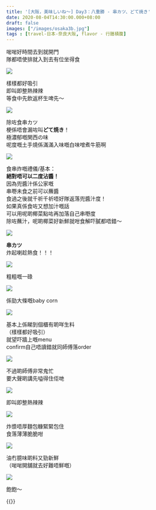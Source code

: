 ```yaml
---
title: '[大阪，美味しいね～] Day3：八重勝 - 串カツ、どて焼き'
date: 2020-08-04T14:30:00.000+08:00
draft: false
images: ["/images/osaka3b.jpg"]
tags : [travel-日本-奈良大阪, flavor - 行膳積腹]
---
```


啱啱好時間去到就開門  
隊都唔使排就入到去有位坐得食  

![](/images/osaka3b1.jpg) 

樣樣都好吸引  
即叫即整熱辣辣  
等食中先飲返杯生啤先～  

![](/images/osaka3b2.jpg) 

除咗食串カツ  
梗係唔會漏咗叫**どて焼き**！  
極濃郁嘅関西の味  
呢度嘅土手燒係滿滿入味嘅白味噌煮牛筋啊

![](/images/osaka3b3.jpg) 

食串炸嘅禮儀/基本：  
**絕對唔可以二度沾醬！**  
因為兜醬汁係公家嘅  
串嘢未食之前可以蘸醬  
食過之後就千祈千祈唔好隊返落兜醬汁度！  
如果真係食咗又想加汁嘅話  
可以用呢啲椰菜點咗再加落自己串嘢度  
除咗蘸汁，呢啲椰菜好新鮮就咁食解吓膩都唔錯～

![](/images/osaka3b4.jpg) 

**串カツ**  
炸起喇趁熱食！！！

![](/images/osaka3b5.jpg) 

粗粗嘅一碌

![](/images/osaka3b6.jpg) 

係勁大條嘅baby corn

![](/images/osaka3b7.jpg) 

基本上係睇到個櫃有啲咩生料  
（樣樣都好吸引）  
就望吓牆上嘅menu  
confirm自己唔讀錯就同師傅落order

![](/images/osaka3b8.jpg) 

不過啲師傅非常鬼忙  
要大聲啲講先嗌得住佢哋

![](/images/osaka3b9.jpg) 

即叫即整熱辣辣  

![](/images/osaka3b10.jpg) 

炸漿唔厚麵包糠緊緊包住  
食落薄薄脆脆咁  

![](/images/osaka3b11.jpg) 

油冇臆味啲料又勁新鮮  
（啱啱開舖就去好難唔鮮嘅） 

![](/images/osaka3b12.jpg) 

飽飽～  


{{<osaka>}}
